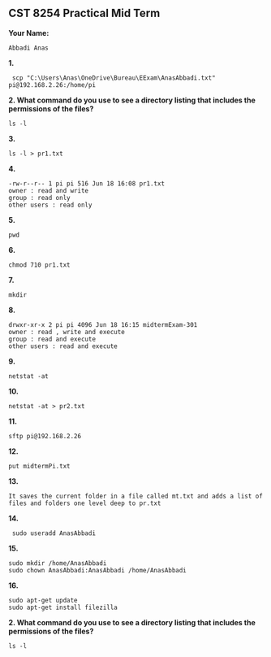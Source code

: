 ## CST 8254 Practical Mid Term

**Your Name:**

```
Abbadi Anas
```




**1.**

```
 scp "C:\Users\Anas\OneDrive\Bureau\EExam\AnasAbbadi.txt" pi@192.168.2.26:/home/pi

```


**2. What command do you use to see a directory listing that includes the permissions of the files?**

```
ls -l

```

**3.**

```
ls -l > pr1.txt

```

**4.**

```
-rw-r--r-- 1 pi pi 516 Jun 18 16:08 pr1.txt
owner : read and write 
group : read only 
other users : read only
```

**5.**
```
pwd
```
**6.**

```
chmod 710 pr1.txt

```

**7.**

```
mkdir

```

**8.**

```
drwxr-xr-x 2 pi pi 4096 Jun 18 16:15 midtermExam-301
owner : read , write and execute
group : read and execute
other users : read and execute

```

**9.**

```
netstat -at

```

**10.**

```
netstat -at > pr2.txt

```

**11.**

```
sftp pi@192.168.2.26

```

**12.**

```
put midtermPi.txt

```

**13.** 

```
It saves the current folder in a file called mt.txt and adds a list of files and folders one level deep to pr.txt

```

**14.**

```
 sudo useradd AnasAbbadi

```
 **15.**

```
sudo mkdir /home/AnasAbbadi
sudo chown AnasAbbadi:AnasAbbadi /home/AnasAbbadi
```

**16.**

```
sudo apt-get update
sudo apt-get install filezilla
```



**2. What command do you use to see a directory listing that includes the permissions of the files?**

```
ls -l

```

